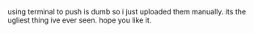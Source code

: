 using terminal to push is dumb so i just uploaded them manually. its the ugliest thing ive ever seen. hope you like it.
